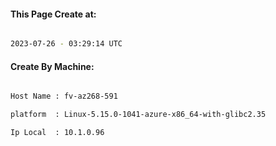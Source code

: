 
   
#### This Page Create at:

```bash

2023-07-26 - 03:29:14 UTC

```

#### Create By Machine:

```bash

Host Name : fv-az268-591

platform  : Linux-5.15.0-1041-azure-x86_64-with-glibc2.35

Ip Local  : 10.1.0.96

```

